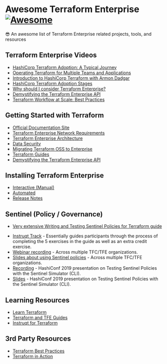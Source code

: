 # Awesome Terraform Enterprise [![Awesome](https://cdn.rawgit.com/sindresorhus/awesome/d7305f38d29fed78fa85652e3a63e154dd8e8829/media/badge.svg)](https://github.com/sindresorhus/awesome)
😎 An awesome list of Terraform Enterprise related projects, tools, and resources 

## Terraform Enterprise Videos

- [HashiCorp Terraform Adoption: A Typical Journey](https://www.hashicorp.com/resources/terraform-adoption-journey)
- [Operating Terraform for Multiple Teams and Applications](https://www.hashicorp.com/resources/operating-terraform-for-multiple-teams-and-applications/)
- [Introduction to HashiCorp Terraform with Armon Dadgar](https://www.youtube.com/watch?v=h970ZBgKINg&t=4s)
- [HashiCorp Terraform Adoption Stages](https://www.youtube.com/watch?v=FWpCQar9dYg)
- [Why should I consider Terraform Enterprise?](https://www.youtube.com/watch?v=s8IZa_o5UGw)
- [Demystifying the Terraform Enterprise API](https://www.youtube.com/watch?v=MkZtERNAQf0&t=49s)
- [Terraform Workflow at Scale: Best Practices](https://www.youtube.com/watch?v=9c0s93GcXVw)

## Getting Started with Terraform

- [Official Documentation Site](https://www.terraform.io/docs/index.html)
- [Terraform Enterprise Network Requirements](https://www.terraform.io/docs/enterprise/before-installing/network-requirements.html)
- [Terraform Enterprise Architecture](https://www.terraform.io/docs/enterprise/system-overview/architecture.html)
- [Data Security](https://www.terraform.io/docs/enterprise/system-overview/data-security.html)
- [Migrating Terraform OSS to Enterprise](https://learn.hashicorp.com/terraform/tfc/tfc_migration)
- [Terraform Guides](https://github.com/hashicorp/terraform-guides)
- [Demystifying the Terraform Enterprise API](https://www.youtube.com/watch?v=MkZtERNAQf0)

## Installing Terraform Enterprise

- [Interactive (Manual)](https://www.terraform.io/docs/enterprise/install/installer.html)
- [Automated](https://www.terraform.io/docs/enterprise/install/automating-the-installer.html)
- [Release Notes](https://github.com/hashicorp/terraform-enterprise-release-notes)

## Sentinel (Policy / Governance)

- [Very extensive Writing and Testing Sentinel Policies for Terraform guide](https://www.hashicorp.com/resources/writing-and-testing-sentinel-policies-for-terraform/)
<!-- - Sentinel in Terraform presentation, used in the Sentinel in Terraform workshop. -->
- [Instruqt Track](https://instruqt.com/hashicorp/tracks/sentinel-for-terraform) - Essentially guides participants through the process of completing the 5 exercises in the guide as well as an extra credit exercise.
- [Webinar recording](https://www.hashicorp.com/resources/using-sentinel-policies-across-multiple-terraform-cloud-organizations/) - Across multiple TFC/TFE organizations.
- [Slides about using Sentinel policies](https://github.com/rberlind/sentinel-policy-sets-for-tfc/raw/master/Using-Sentinel-Policies-Across-Multiple-TFC-Orgs.pptx) - Across multiple TFC/TFE organizations.
- [Recording](https://www.hashicorp.com/resources/testing-terraform-sentinel-policies-using-mocks) - HashiConf 2019 presentation on Testing Sentinel Policies with the Sentinel Simulator (CLI).
- [Slides](https://github.com/rberlind/HashiConf-2019/raw/master/Testing-Terraform-Sentinel-Policies-Using-Mocks.pptx) - HashiConf 2019 presentation on Testing Sentinel Policies with the Sentinel Simulator (CLI).

## Learning Resources

- [Learn Terraform](https://learn.hashicorp.com/terraform)
- [Terraform and TFE Guides](https://learn.hashicorp.com/terraform/)
- [Instruqt for Terraform](https://play.instruqt.com/hashicorp)


## 3rd Party Resources

- [Terraform Best Practices](https://www.terraform-best-practices.com/)
- [Terraform in Action](https://www.manning.com/books/terraform-in-action)

